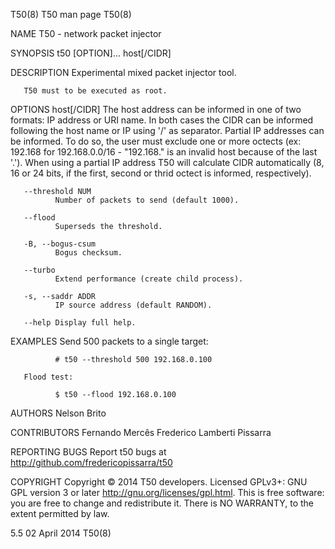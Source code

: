 T50(8)                                                             T50 man page                                                             T50(8)

NAME
       T50 - network packet injector

SYNOPSIS
       t50 [OPTION]...  host[/CIDR]

DESCRIPTION
       Experimental mixed packet injector tool.

       T50 must to be executed as root.

OPTIONS
       host[/CIDR]
              The host address can be informed in one of two formats: IP address or URI name. In both cases the CIDR can be informed following the
              host name or IP using '/' as separator.  Partial IP addresses can be informed. To do so, the user must exclude one or  more  octects
              (ex:  192.168 for 192.168.0.0/16 - "192.168." is an invalid host because of the last '.').  When using a partial IP address T50 will
              calculate CIDR automatically (8, 16 or 24 bits, if the first, second or thrid octect is informed, respectively).

       --threshold NUM
              Number of packets to send (default 1000).

       --flood
              Superseds the threshold.

       -B, --bogus-csum
              Bogus checksum.

       --turbo
              Extend performance (create child process).

       -s, --saddr ADDR
              IP source address (default RANDOM).

       --help Display full help.

EXAMPLES
       Send 500 packets to a single target:

              # t50 --threshold 500 192.168.0.100

       Flood test:

              $ t50 --flood 192.168.0.100

AUTHORS
       Nelson Brito

CONTRIBUTORS
       Fernando Mercês
       Frederico Lamberti Pissarra

REPORTING BUGS
       Report t50 bugs at http://github.com/fredericopissarra/t50

COPYRIGHT
       Copyright © 2014 T50 developers.  Licensed GPLv3+: GNU GPL version 3 or later <http://gnu.org/licenses/gpl.html>.  This is  free  software:
       you are free to change and redistribute it. There is NO WARRANTY, to the extent permitted by law.

5.5                                                                02 April 2014                                                            T50(8)

